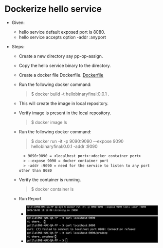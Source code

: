 # Dockerize hello service

* Given:
    * hello service default exposed port is 8080.
    * hello service accepts option -addr :anyport

* Steps:
    * Create a new directory say pp-op-assign.
    * Copy the hello service binary to the directory.
    * Create a docker file Dockerfile. [Dockerfile](../Dockerfile)
    * Run the following docker command:
        > $ docker build -t hellobinaryfinal:0.0.1 .
    * This will create the image in local repository.
    * Verify image is present in the local repository.
        > $ docker image ls

    * Run the following docker command:
        > $ docker run -it -p 9090:9090 --expose 9090 hellobinaryfinal:0.0.1 -addr :9090

            > 9090:9090 = <localhost port>:<docker container port>
            > --expose 9090 = docker container port
            > -addr :9090 = need for the service to listen to any port other than 8080

    * Verify the container is running.
        > $ docker container ls

    * Run Report
        * ![Start Service](../screenshots/docker_run_1.png)
        * ![Test Service](../screenshots/docker_run_2.png)
